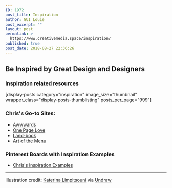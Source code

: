 ```yaml
---
ID: 1972
post_title: Inspiration
author: GUI Louie
post_excerpt: ""
layout: post
permalink: >
  https://www.creativemedia.space/inspiration/
published: true
post_date: 2018-08-27 22:36:26
---
```

<!-- wp:heading -->
<h2>Be Inspired by Great Design and Designers</h2>
<!-- /wp:heading -->

<!-- wp:heading {"level":3} -->
<h3>Inspiration related resources</h3>
<!-- /wp:heading -->

<!-- wp:shortcode -->
[display-posts category="inspiration" image_size="thumbnail" wrapper_class="display-posts-thumblisting" posts_per_page="999"]
<!-- /wp:shortcode -->

<!-- wp:heading {"level":3} -->
<h3>Chris's Go-to Sites:</h3>
<!-- /wp:heading -->

<!-- wp:list -->
<ul><li><a href="https://www.awwwards.com/">Awwwards</a></li><li><a href="https://onepagelove.com/">One Page Love</a></li><li><a href="https://land-book.com/">Land-book</a></li><li><a href="https://www.underconsideration.com/artofthemenu/">Art of the Menu</a></li></ul>
<!-- /wp:list -->

<!-- wp:heading {"level":3} -->
<h3>Pinterest Boards with Inspiration Examples</h3>
<!-- /wp:heading -->

<!-- wp:list -->
<ul><li><a href="https://www.pinterest.com/chrisgargiulo/inspiration-examples/">Chris's Inspiration Examples</a></li></ul>
<!-- /wp:list -->

<!-- wp:separator -->
<hr class="wp-block-separator"/>
<!-- /wp:separator -->

<!-- wp:paragraph -->
<p>Illustration credit:&nbsp;<a href="https://twitter.com/ninalimpi">Katerina Limpitsouni</a> via <a href="https://undraw.co">Undraw</a></p>
<!-- /wp:paragraph -->